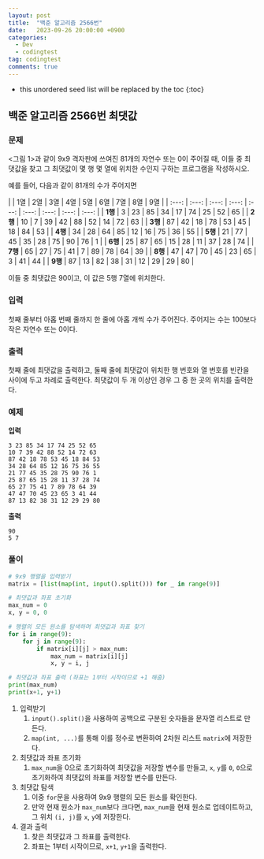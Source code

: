 ```yaml
---
layout: post
title:  "백준 알고리즘 2566번"
date:   2023-09-26 20:00:00 +0900
categories:
  - Dev
  - codingtest
tag: codingtest
comments: true
---
```


* this unordered seed list will be replaced by the toc
{:toc}

## 백준 알고리즘 2566번 최댓값

### 문제

<그림 1>과 같이 9x9 격자판에 쓰여진 81개의 자연수 또는 0이 주어질 때, 이들 중 최댓값을 찾고 그 최댓값이 몇 행 몇 열에 위치한 수인지 구하는 프로그램을 작성하시오.

예를 들어, 다음과 같이 81개의 수가 주어지면

|  | 1열 | 2열 | 3열 | 4열 | 5열 | 6열 | 7열 | 8열 | 9열 |
| :---: | :---: | :---: | :---: | :---: | :---: | :---: | :---: | :---: |
| **1행** |	3	| 23 | 85 |	34 | 17 |	74 | 25 |	52 | 65 |
| **2행** |	10 | 7 | 39 | 42 | 88 | 52 | 14 | 72 | 63 |
| **3행** |	87 | 42 | 18 | 78 | 53 | 45 | 18 | 84 | 53 |
| **4행** |	34 | 28 | 64 | 85 | 12 | 16 | 75 | 36 | 55 |
| **5행** |	21 | 77 | 45 | 35 | 28 | 75 | 90 | 76 | 1 |
| **6행** |	25 | 87 | 65 | 15 | 28 | 11 | 37 | 28 | 74 |
| **7행** |	65 | 27 | 75 | 41 | 7 | 89 | 78 | 64 | 39 |
| **8행** |	47 | 47 | 70 | 45 | 23 | 65 | 3 | 41 | 44 |
| **9행** |	87 | 13 | 82 | 38 | 31 | 12 | 29 | 29 | 80 |

이들 중 최댓값은 90이고, 이 값은 5행 7열에 위치한다.

### 입력

첫째 줄부터 아홉 번째 줄까지 한 줄에 아홉 개씩 수가 주어진다. 주어지는 수는 100보다 작은 자연수 또는 0이다.

### 출력

첫째 줄에 최댓값을 출력하고, 둘째 줄에 최댓값이 위치한 행 번호와 열 번호를 빈칸을 사이에 두고 차례로 출력한다. 최댓값이 두 개 이상인 경우 그 중 한 곳의 위치를 출력한다.

### 예제

**입력**

```text
3 23 85 34 17 74 25 52 65
10 7 39 42 88 52 14 72 63
87 42 18 78 53 45 18 84 53
34 28 64 85 12 16 75 36 55
21 77 45 35 28 75 90 76 1
25 87 65 15 28 11 37 28 74
65 27 75 41 7 89 78 64 39
47 47 70 45 23 65 3 41 44
87 13 82 38 31 12 29 29 80
```

**출력**

```text
90
5 7
```

### 풀이

```py
# 9x9 행렬을 입력받기
matrix = [list(map(int, input().split())) for _ in range(9)]

# 최댓값과 좌표 초기화
max_num = 0
x, y = 0, 0

# 행렬의 모든 원소를 탐색하며 최댓값과 좌표 찾기
for i in range(9):
    for j in range(9):
        if matrix[i][j] > max_num:
            max_num = matrix[i][j]
            x, y = i, j

# 최댓값과 좌표 출력 (좌표는 1부터 시작이므로 +1 해줌)
print(max_num)
print(x+1, y+1)
```

1. 입력받기
   1. `input().split()`을 사용하여 공백으로 구분된 숫자들을 문자열 리스트로 만든다.
   2. `map(int, ...)`를 통해 이를 정수로 변환하여 2차원 리스트 `matrix`에 저장한다.
2. 최댓값과 좌표 초기화
   1. `max_num`을 0으로 초기화하여 최댓값을 저장할 변수를 만들고, `x`, `y`를 `0`, `0`으로 초기화하여 최댓값의 좌표를 저장할 변수를 만든다.
3. 최댓값 탐색
   1. 이중 `for`문을 사용하여 9x9 행렬의 모든 원소를 확인한다.
   2. 만약 현재 원소가 `max_num`보다 크다면, `max_num`을 현재 원소로 업데이트하고, 그 위치 `(i, j)`를 `x`, `y`에 저장한다.
4. 결과 출력
   1. 찾은 최댓값과 그 좌표를 출력한다.
   2. 좌표는 1부터 시작이므로, `x+1`, `y+1`을 출력한다.